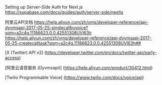 Setting up Server-Side Auth for Next.js
https://supabase.com/docs/guides/auth/server-side/nextjs

阿里云API文档
https://help.aliyun.com/zh/vms/developer-reference/api-dyvmsapi-2017-05-25-singlecallbyvoice?spm=a2c4g.11186623.0.0.42551308UVl63h
https://help.aliyun.com/zh/vms/developer-reference/api-dyvmsapi-2017-05-25-createcalltask?spm=a2c4g.11186623.0.0.42551308UVl63h##

 [X (Twitter) API v2]
  (https://developer.twitter.com/en/docs/twitter-api/early-access)
 
[阿里云语音服务 (Dyvmsapi)]
(https://help.aliyun.com/product/30412.html)

 [Twilio Programmable Voice]
 (https://www.twilio.com/docs/voice/api)